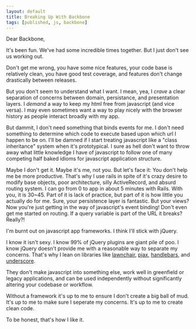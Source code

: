 ```yaml
---
layout: default
title: Breaking Up With Backbone
tags: [published, js, backbone]
---
```


Dear Backbone,

It's been fun. We've had some incredible times together. But I just
don't see us working out.

Don't get me wrong, you have some nice features, your code base is relatively
clean, you have good test coverage, and features don't change drastically
between releases.

But you don't seem to understand what I want. I mean, yea, I *crave* a clear
separation of concerns between domain, persistance, and presentation layers. I
*demand* a way to keep my html free from javascript (and vice versa). I may even
sometimes want a way to play nicely with the browser history as people interact
broadly with my app.

But dammit, I don't need something that binds events for me. I don't need
something to determine which code to execute based upon which url I happen to be
on. I'll be damned if I start treating javascript like a "class inheritance"
system when it's prototypical. I sure as hell don't want to throw away what
little knowledge I have of javascript to follow one of many competing half baked
idioms for javascript application structure.

Maybe I don't get it. Maybe it's me, not you. But let's face it: You don't help
me be more productive. That's why I use rails in spite of it's crazy desire to
modify base objects, poor architecture, silly ActiveRecord, and absurd routing
system. I can go from 0 to app in about 5 minutes with Rails. With you, it is
30~45. Part of it is lack of practice, but part of it is how little you actually
do for me. Sure, your persistence layer is fantastic.  But your views? Now
you're just getting in the way of javascript's event binding! Don't even get me
started on routing. If a query variable is part of the URL it breaks? Really?!

I'm burnt out on javascript app frameworks. I think I'll stick with jQuery.

I know it isn't sexy. I know 99% of jQuery plugins are giant pile of poo. I
know jQuery doesn't provide me with a reasonable way to separate my concerns.
That's why I lean on libraries like
[lawnchair](http://westcoastlogic.com/lawnchair/),
[pjax](http://pjax.heroku.com/), [handlebars](http://handlebarsjs.com/), and
[underscore](http://documentcloud.github.com/underscore/).

They don't make javascript into something else, work well in greenfield or
legacy applications, and can be used independently without significantly
altering your codebase or workflow.

Without a framework it's up to me to ensure I don't create a big ball of mud.
It's up to me to make sure I seperate my concerns. It's up to me to create clean
code.

To be honest, that's how I like it.
